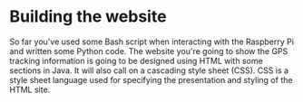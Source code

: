 # Building the website

So far you've used some Bash script when interacting with the Raspberry Pi and written some Python code. The website you're going to show the GPS tracking information is going to be designed using HTML with some sections in Java. It will also call on a cascading style sheet (CSS). CSS is a style sheet language used for specifying the presentation and styling of the HTML site.




